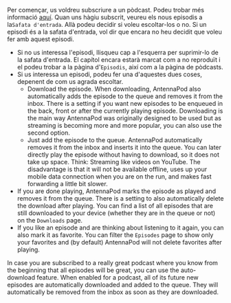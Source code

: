 Per començar, us voldreu subscriure a un pòdcast. Podeu trobar més informació [aquí](/documentation/getting-started/subscribe). Quan uns hàgiu subscrit, veureu els nous episodis a la`Safata d'entrada`. Allà podeu decidir si voleu escoltar-los o no. Si un episodi és a la safata d'entrada, vol dir que encara no heu decidit que voleu fer amb aquest episodi.

- Si no us interessa l'episodi, llisqueu cap a l'esquerra per suprimir-lo de la safata d'entrada. El capítol encara estarà marcat com a no reproduït i el podeu trobar a la pàgina d'`Episodis`, així com a la pàgina de pòdcasts.
- Si us interessa un episodi, podeu fer una d'aquestes dues coses, depenent de com us agrada escoltar.
   - Download the episode. When downloading, AntennaPod also automatically adds the episode to the queue and removes it from the inbox. There is a setting if you want new episodes to be enqueued in the back, front or after the currently playing episode. Downloading is the main way AntennaPod was originally designed to be used but as streaming is becoming more and more popular, you can also use the second option.
   - Just add the episode to the queue. AntennaPod automatically removes it from the inbox and inserts it into the queue. You can later directly play the episode without having to download, so it does not take up space. Think: Streaming like videos on YouTube. The disadvantage is that it will not be available offline, uses up your mobile data connection when you are on the run, and makes fast forwarding a little bit slower.
- If you are done playing, AntennaPod marks the episode as played and removes it from the queue. There is a setting to also automatically delete the download after playing. You can find a list of all episodes that are still downloaded to your device (whether they are in the queue or not) on the `Downloads` page.
- If you like an episode and are thinking about listening to it again, you can also mark it as favorite. You can filter the `Episodes` page to show only your favorites and (by default) AntennaPod will not delete favorites after playing.

In case you are subscribed to a really great podcast where you know from the beginning that all episodes will be great, you can use the auto-download feature. When enabled for a podcast, all of its future new episodes are automatically downloaded and added to the queue. They will automatically be removed from the inbox as soon as they are downloaded.
